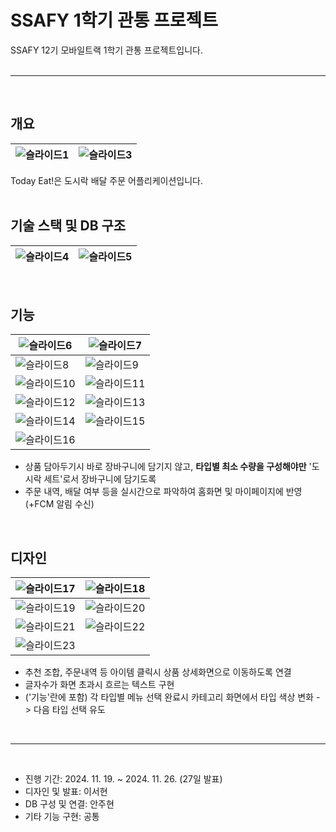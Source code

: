 # SSAFY 1학기 관통 프로젝트
SSAFY 12기 모바일트랙 1학기 관통 프로젝트입니다.
<br/>
<br/>

*** 
<br/>

## 개요  
| ![슬라이드1](https://github.com/user-attachments/assets/541854ab-497a-409c-ae37-b53a005956a5) | ![슬라이드3](https://github.com/user-attachments/assets/4c5928e1-0ffa-44eb-8950-8fca6ccc84a5) |
|---|---|
  
Today Eat!은 도시락 배달 주문 어플리케이션입니다.
 <br/>
<br/>


## 기술 스택 및 DB 구조 
![슬라이드4](https://github.com/user-attachments/assets/fe955318-5dd9-4e80-9160-ca1bb7d78e5b) | ![슬라이드5](https://github.com/user-attachments/assets/3d07dc77-2244-47d1-aabe-3945526c7798)
---|---|
<br/>


## 기능
| ![슬라이드6](https://github.com/user-attachments/assets/d2a9dcde-066f-481d-958f-77f337fc5d23) | ![슬라이드7](https://github.com/user-attachments/assets/dc1c26b7-8ec1-4714-b741-32728453728d) |
|---|---|
| ![슬라이드8](https://github.com/user-attachments/assets/1270fa67-5985-49ef-a46b-35214009b16e) | ![슬라이드9](https://github.com/user-attachments/assets/5d550977-096e-4155-a80e-189bb907849d) |
| ![슬라이드10](https://github.com/user-attachments/assets/768c54a4-4bb4-4284-b77e-3666dc65362a) | ![슬라이드11](https://github.com/user-attachments/assets/31d9f8e8-c79a-4f38-9ec8-46cf67f2ab4d) |
| ![슬라이드12](https://github.com/user-attachments/assets/9ddc9a21-8ffe-4e25-b280-e73665739ffd) | ![슬라이드13](https://github.com/user-attachments/assets/7111f113-5e07-4624-8992-d2d7c88ff3f6) |
| ![슬라이드14](https://github.com/user-attachments/assets/d6f745e7-e0d8-41b4-bad2-e59f61137c86) | ![슬라이드15](https://github.com/user-attachments/assets/f67e6e6c-42aa-4dde-be9c-340af4028131) |
| ![슬라이드16](https://github.com/user-attachments/assets/a83d7c05-aa42-4bc3-9233-c39624bf791a) |  |

- 상품 담아두기시 바로 장바구니에 담기지 않고, **타입별 최소 수량을 구성해야만** '도시락 세트'로서 장바구니에 담기도록
- 주문 내역, 배달 여부 등을 실시간으로 파악하여 홈화면 및 마이페이지에 반영 (+FCM 알림 수신)
<br/>


## 디자인 
| ![슬라이드17](https://github.com/user-attachments/assets/371a37e2-7c59-4d76-9241-6f1c0f8e82ba) | ![슬라이드18](https://github.com/user-attachments/assets/86f5a9ff-0953-40e1-8e5e-1f8fa612d5ec) |
|---|---|
| ![슬라이드19](https://github.com/user-attachments/assets/954dd0aa-6e34-4975-8351-87198c63c6ac) | ![슬라이드20](https://github.com/user-attachments/assets/38457bae-bdeb-49fa-bcc9-47510ac72de9) |
| ![슬라이드21](https://github.com/user-attachments/assets/39a819e9-170a-4d25-8741-e6e839a3c9e1) | ![슬라이드22](https://github.com/user-attachments/assets/2f367a08-910b-41c6-a3fb-4c039ac1decf) |
| ![슬라이드23](https://github.com/user-attachments/assets/0b34a03a-907b-4d88-bee8-d78139df77c7) |  |

- 추천 조합, 주문내역 등 아이템 클릭시 상품 상세화면으로 이동하도록 연결
- 글자수가 화면 초과시 흐르는 텍스트 구현
- ('기능'란에 포함) 각 타입별 메뉴 선택 완료시 카테고리 화면에서 타입 색상 변화 -> 다음 타입 선택 유도 
<br/>


***
<br/>


- 진행 기간: 2024. 11. 19. ~ 2024. 11. 26. (27일 발표)
- 디자인 및 발표: 이서현
- DB 구성 및 연결: 안주현
- 기타 기능 구현: 공통 

